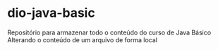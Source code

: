 # dio-java-basic
Repositório para armazenar todo o conteúdo do curso de Java Básico
Alterando o conteúdo de um arquivo de forma local

